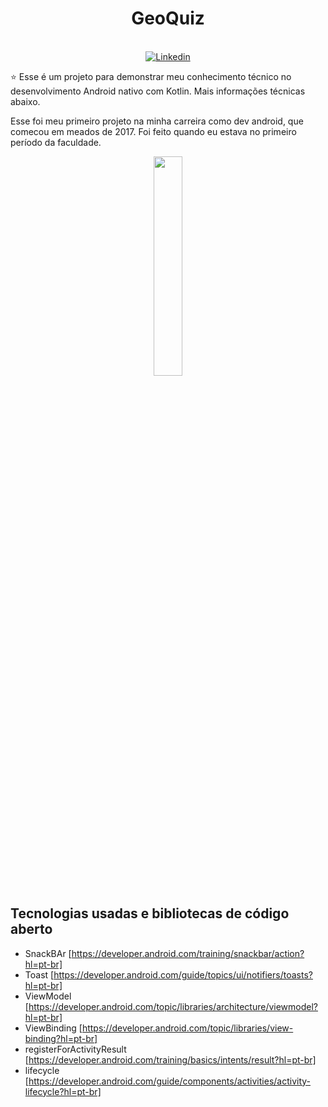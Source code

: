 <h1 align="center">GeoQuiz</h1>

<p align="center">
  <br>
  <a href="https://www.linkedin.com/in/danillo-santos-dev/"><img alt="Linkedin" src="https://img.shields.io/badge/LinkedIn-0077B5?style=for-the-badge&logo=linkedin&logoColor=white"/></a>
</p>

<p align="center">  

⭐ Esse é um projeto para demonstrar meu conhecimento técnico no desenvolvimento Android nativo com Kotlin. Mais informações técnicas abaixo.

Esse foi meu primeiro projeto na minha carreira como dev android, que comecou em meados de 2017. Foi feito quando eu estava no primeiro período da faculdade.

<p float="left" align="center">
<img width="30%" src="screenshots/screen-1.gif"/>
</p>

</p>

## Tecnologias usadas e bibliotecas de código aberto

- SnackBAr [https://developer.android.com/training/snackbar/action?hl=pt-br]
- Toast [https://developer.android.com/guide/topics/ui/notifiers/toasts?hl=pt-br]
- ViewModel [https://developer.android.com/topic/libraries/architecture/viewmodel?hl=pt-br]
- ViewBinding [https://developer.android.com/topic/libraries/view-binding?hl=pt-br]
- registerForActivityResult [https://developer.android.com/training/basics/intents/result?hl=pt-br]
- lifecycle [https://developer.android.com/guide/components/activities/activity-lifecycle?hl=pt-br]

</br>


